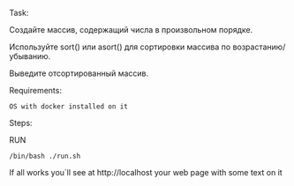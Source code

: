 Task:

Создайте массив, содержащий числа в произвольном порядке.

Используйте sort() или asort() для сортировки массива по возрастанию/убыванию.

Выведите отсортированный массив.

Requirements:

    OS with docker installed on it


Steps:

RUN

    /bin/bash ./run.sh


If all works you`ll see at http://localhost your web page with some text on it

